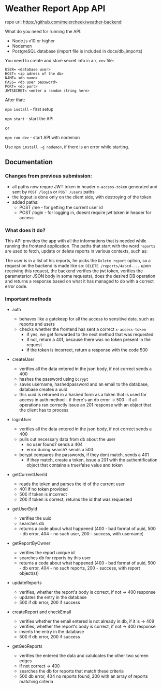 # Weather Report App API

repo url: https://github.com/meiercheek/weather-backend

What do you need for running the API:
- Node.js v10 or higher
- Nodemon
- PostgreSQL database (import file is included in docs/db_imports)

You need to create and store secret info in a `\.env` file:
```
USER= <database user>
HOST= <ip adress of the db>
NAME= <db name>
PASS= <db user password>
PORT= <db port>
JWTSECRET= <enter a random string here>
```
After that:

`npm install` - first setup

`npm start` - start the API 

or

`npm run dev` - start API with nodemon

Use `npm install -g nodemon`, if there is an error while starting.

## Documentation
### Changes from previous submission:
  - all paths now requre JWT token in header `x-access-token` generated and sent by `POST /login` or `POST /users` paths
  - the logout is done only on the client side, with destroying of the token
  - added paths:
    - POST /me - for getting the current user id
    - POST /login - for logging in, doesnt require jwt token in header for access
### What does it do?
This API provides the app with all the informations that is needed while running the frontend application.
The paths that start with the word `reports` are used to fetch, update or delete reports in various contexts, such as:

The user is in a list of his reports, he picks the `Delete report` option, so a request on the backend is made like so: `DELETE /reports/4abcd-...` upon receiving this request, the backend verifies the jwt token, verifies the parameter(or JSON body in some requests), does the desired DB operation and returns a response based on what it has managed to do with a correct error code.

### Important methods
- auth
  - behaves like a gatekeep for all the access to sensitive data, such as reports and users
  - checks whether the frontend has sent a correct `x-access-token`
    -  if yes, we get forwarded to the next method that was requested
    -  if not, return a 401, because there was no token present in the request
    -  if the token is incorrect, return a response with the code 500

- createUser
    - verifies all the data entered in the json body, if not correct sends a 400
    -  hashes the password using `bcrypt`
    -  saves username, hashedpassword and an email to the database, database creates a uuid
    -  this uuid is returned in a hashed form as a token that is used for access in auth method
      -  if there's an db error -> 500
      -  if all operations ran correctly issue an 201 response with an object that the client has to process

 - loginUser
    - verifies all the data entered in the json body, if not correct sends a 400 
    - pulls out necessary data from db about the user
      - no user found? sends a 404
      - error during search? sends a 500
    - bcrypt compares the passwords, if they dont match, sends a 401
      - if they match, create a token, issue a 201 with the authentification object that contains a true/false value and token
 
 - getCurrentUserId
    - reads the token and parses the id of the current user
    - 401 if no token provided
    - 500 if token is incorrect
    - 200 if token is correct, returns the id that was requested
 
 - getUserById
    - verifies the uuid
    - searches db
    - returns a code about what happened (400 - bad format of uuid, 500 - db error, 404 - no such user, 200 - success, with username) 
 
 - getReportByOwner
    - verifies the report unique id
    - searches db for reports by this user
    - returns a code about what happened (400 - bad format of uuid, 500 - db error, 404 - no such reports, 200 - success, with report object(s)) 
 
 - updateReports
    - verifies, whether the report's body is correct, if not -> 400 response
    - updates the entry in the database
    - 500 if db error, 200 if success
  
 - createReport and checkEmail
    - verifies whether the email entered is not already in db, if it is -> 409
    - verifies, whether the report's body is correct, if not -> 400 response
    - inserts the entry in the database
    - 500 if db error, 200 if success
 
 - getGeoReports
    - verifies the entered the data and calulcates the other two screen edges
    - if not correct -> 400
    - searches the db for reports that match these criteria
    - 500 db error, 404 no reports found, 200 with an array of reports matching criteria

    
